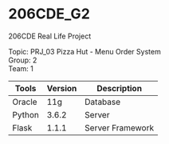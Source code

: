# 206CDE_G2
206CDE Real Life Project  

Topic: PRJ_03 Pizza Hut - Menu Order System  
Group: 2  
Team: 1  

| Tools  | Version | Description      |
|--------|---------|------------------|
| Oracle | 11g     | Database         |
| Python | 3.6.2   | Server           |
| Flask  | 1.1.1   | Server Framework |
